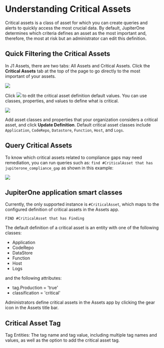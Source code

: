 # Understanding Critical Assets

Critical assets is a class of asset for which you can create queries and alerts to quickly access the most crucial data. By default, JupiterOne determines which criteria defines an asset as the most important and, therefore, the most at risk but an administrator can edit this definition.







## Quick Filtering the Critical Assets

In J1 Assets, there are two tabs: All Assets and Critical Assets. Click the **Critical Assets** tab at the top of the page to go directly to the most important of your assets.


![](C:\Users\lynch\OneDrive\Documents\GitHub\docs\knowledgeBase\assets\assets-landing.png)



Click ![](C:\Users\lynch\OneDrive\Documents\GitHub\docs\knowledgeBase\assets\icons\gear.png) to edit the critical asset definition default values. You can use classes, properties, and values to define what is critical.

![](C:\Users\lynch\OneDrive\Documents\GitHub\docs\knowledgeBase\assets\asset-definition.png) 

Add asset classes and properties that your organization considers a critical asset, and click **Update Definition**. Default critical asset classes include `Application`, `CodeRepo`, `Datastore`, `Function`, `Host`, and `Logs`.

## Query Critical Assets

To know which critical assets related to compliance gaps may need remediation, you can run queries such as:  `find #CriticalAsset that has jupiterone_compliance_gap` as shown in this example:


![](C:\Users\lynch\OneDrive\Documents\GitHub\docs\knowledgeBase\assets\problems-query.png)



## JupiterOne application smart classes

Currently, the only supported instance is `#CriticalAsset`, which maps  to the configured definition of critical assets in the Assets app.

```j1ql
FIND #CriticalAsset that has Finding
```

The default definition of a critical asset is an entity with one of the following classes:

- Application
- CodeRepo
- DataStore
- Function
- Host
- Logs

and the following attributes:

- tag.Production = 'true'
- classification = 'critical'

Administrators define critical assets in the Assets app by clicking the gear icon in the Assets title bar.



## Critical Asset Tag

Tag Entities: The tag name and tag value, including multiple tag names and values, as well as the option to add the critical asset tag.